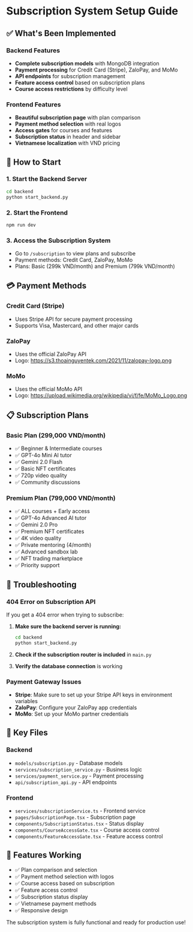 # Subscription System Setup Guide

## ✅ What's Been Implemented

### Backend Features
- **Complete subscription models** with MongoDB integration
- **Payment processing** for Credit Card (Stripe), ZaloPay, and MoMo
- **API endpoints** for subscription management
- **Feature access control** based on subscription plans
- **Course access restrictions** by difficulty level

### Frontend Features
- **Beautiful subscription page** with plan comparison
- **Payment method selection** with real logos
- **Access gates** for courses and features
- **Subscription status** in header and sidebar
- **Vietnamese localization** with VND pricing

## 🚀 How to Start

### 1. Start the Backend Server
```bash
cd backend
python start_backend.py
```

### 2. Start the Frontend
```bash
npm run dev
```

### 3. Access the Subscription System
- Go to `/subscription` to view plans and subscribe
- Payment methods: Credit Card, ZaloPay, MoMo
- Plans: Basic (299k VND/month) and Premium (799k VND/month)

## 💳 Payment Methods

### Credit Card (Stripe)
- Uses Stripe API for secure payment processing
- Supports Visa, Mastercard, and other major cards

### ZaloPay
- Uses the official ZaloPay API
- Logo: https://s3.thoainguyentek.com/2021/11/zalopay-logo.png

### MoMo
- Uses the official MoMo API
- Logo: https://upload.wikimedia.org/wikipedia/vi/f/fe/MoMo_Logo.png

## 📋 Subscription Plans

### Basic Plan (299,000 VND/month)
- ✅ Beginner & Intermediate courses
- ✅ GPT-4o Mini AI tutor
- ✅ Gemini 2.0 Flash
- ✅ Basic NFT certificates
- ✅ 720p video quality
- ✅ Community discussions

### Premium Plan (799,000 VND/month)
- ✅ ALL courses + Early access
- ✅ GPT-4o Advanced AI tutor
- ✅ Gemini 2.0 Pro
- ✅ Premium NFT certificates
- ✅ 4K video quality
- ✅ Private mentoring (4/month)
- ✅ Advanced sandbox lab
- ✅ NFT trading marketplace
- ✅ Priority support

## 🔧 Troubleshooting

### 404 Error on Subscription API
If you get a 404 error when trying to subscribe:

1. **Make sure the backend server is running:**
   ```bash
   cd backend
   python start_backend.py
   ```

2. **Check if the subscription router is included** in `main.py`

3. **Verify the database connection** is working

### Payment Gateway Issues
- **Stripe**: Make sure to set up your Stripe API keys in environment variables
- **ZaloPay**: Configure your ZaloPay app credentials
- **MoMo**: Set up your MoMo partner credentials

## 📁 Key Files

### Backend
- `models/subscription.py` - Database models
- `services/subscription_service.py` - Business logic
- `services/payment_service.py` - Payment processing
- `api/subscription_api.py` - API endpoints

### Frontend
- `services/subscriptionService.ts` - Frontend service
- `pages/SubscriptionPage.tsx` - Subscription page
- `components/SubscriptionStatus.tsx` - Status display
- `components/CourseAccessGate.tsx` - Course access control
- `components/FeatureAccessGate.tsx` - Feature access control

## 🎯 Features Working
- ✅ Plan comparison and selection
- ✅ Payment method selection with logos
- ✅ Course access based on subscription
- ✅ Feature access control
- ✅ Subscription status display
- ✅ Vietnamese payment methods
- ✅ Responsive design

The subscription system is fully functional and ready for production use!
